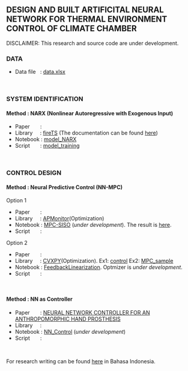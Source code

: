 ## DESIGN AND BUILT ARTIFICITAL NEURAL NETWORK FOR THERMAL ENVIRONMENT CONTROL OF CLIMATE CHAMBER
DISCLAIMER: This research and source code are under development.
<br />


### DATA
- Data file &nbsp;                      : [data.xlsx](https://github.com/ridhanf/nncontrol/blob/master/Data/data.xlsx)
<br    />

### SYSTEM IDENTIFICATION
#### Method     : NARX (Nonlinear Autoregressive with Exogenous Input)
- Paper   &nbsp;&nbsp;&nbsp;&nbsp;&nbsp; :
- Library &nbsp;&nbsp;&nbsp;             : [fireTS](https://pypi.org/project/fireTS/) (The documentation can be found [here](https://firets.readthedocs.io/en/latest/))
- Notebook                               : [model_NARX](https://github.com/ridhanf/nncontrol/blob/master/Notebooks/model_NARX.ipynb)
- Script  &nbsp;&nbsp;&nbsp;&nbsp;&nbsp; : [model_training](https://github.com/ridhanf/nncontrol/blob/master/Source/model_training.py)
<br />

### CONTROL DESIGN
#### Method     : Neural Predictive Control (NN-MPC)
Option 1
- Paper   &nbsp;&nbsp;&nbsp;&nbsp;&nbsp; :
- Library &nbsp;&nbsp;&nbsp;             : [APMonitor](https://apmonitor.com/pdc/index.php/Main/ModelPredictiveControl)(Optimization)
- Notebook                               : [MPC-SISO](https://github.com/ridhanf/nncontrol/blob/master/Notebooks/MPC-SISO.ipynb) (_under development_). The result is [here](https://github.com/ridhanf/nncontrol/blob/master/Notebooks/results_0%20(SISO%201%20SP).mp4).
- Script  &nbsp;&nbsp;&nbsp;&nbsp;&nbsp; : 

Option 2
- Paper   &nbsp;&nbsp;&nbsp;&nbsp;&nbsp; :
- Library &nbsp;&nbsp;&nbsp;             : [CVXPY](https://www.cvxpy.org/)(Optimization). Ex1: [control](https://colab.research.google.com/github/cvxgrp/cvx_short_course/blob/master/intro/control.ipynb) Ex2: [MPC_sample](https://github.com/ridhanf/nncontrol/blob/master/Notebooks/MPC_sample.ipynb)
- Notebook                               : [FeedbackLinearization](https://github.com/ridhanf/nncontrol/blob/master/Notebooks/FeedbackLinearization.ipynb). Optmizer is _under development_.
- Script  &nbsp;&nbsp;&nbsp;&nbsp;&nbsp; :
<br />

#### Method     : NN as Controller
- Paper   &nbsp;&nbsp;&nbsp;&nbsp;&nbsp; : [NEURAL NETWORK CONTROLLER FOR AN ANTHROPOMORPHIC HAND PROSTHESIS](https://www.researchgate.net/publication/229028417_NEURAL_NETWORK_CONTROLLER_FOR_AN_ANTHROPOMORPHIC_HAND_PROSTHESIS)
- Library &nbsp;&nbsp;&nbsp;             : 
- Notebook                               : [NN_Control](https://github.com/ridhanf/nncontrol/blob/master/Notebooks/NN_Control.ipynb) (_under development_)
- Script  &nbsp;&nbsp;&nbsp;&nbsp;&nbsp; : 
<br />

For research writing can be found [here](https://github.com/ridhanf/Penulisan-Skripsi/blob/master/Latex/skripsi.pdf) in Bahasa Indonesia.